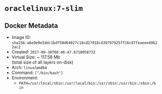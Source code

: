 # `oraclelinux:7-slim`

## Docker Metadata

- Image ID: `sha256:a6e9e9e5ddc1bdf50d64027c18cd27918c439797925ff16c97feaeee49b22ac2`
- Created: `2017-09-30T00:46:47.671805873Z`
- Virtual Size: ~ 117.58 Mb  
  (total size of all layers on-disk)
- Arch: `linux`/`amd64`
- Command: `["/bin/bash"]`
- Environment:
  - `PATH=/usr/local/sbin:/usr/local/bin:/usr/sbin:/usr/bin:/sbin:/bin`
